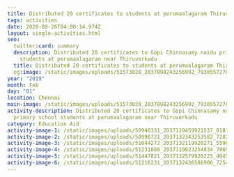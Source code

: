 ```yaml
---
title: Distributed 20 certificates to students at perumaalagaram Thiruverkadu
tags: activities
date: 2020-09-26T04:00:14.974Z
layout: single-activities.html
seo:
  twitter:card: summary
  description: Distributed 20 certificates to Gopi Chinnasamy naidu primary school
    students at perumaalagaram near Thiruverkadu
  title: Distributed 20 certificates to students at perumaalagaram Thiruverkadu
  og:image: /static/images/uploads/51573028_2037098243256992_7938557270613295104_o_2037098236590326.jpg
year: "2019"
month: Feb
day: "01"
location: Chennai
main-image: /static/images/uploads/51573028_2037098243256992_7938557270613295104_o_2037098236590326.jpg
activity-description: Distributed 20 certificates to Gopi Chinnasamy naidu
  primary school students at perumaalagaram near Thiruverkadu
category: Education Aid
activity-image-1: /static/images/uploads/50940331_2037119459921537_8181106357424881664_o_2037119456588204.jpg
activity-image-2: /static/images/uploads/50996721_2037132343253582_7282126997512257536_o_2037132336586916.jpg
activity-image-3: /static/images/uploads/51044272_2037132119920271_5596738992558047232_o_2037132116586938.jpg
activity-image-4: /static/images/uploads/51231888_2037119823254834_7865863609098698752_o_2037119819921501.jpg
activity-image-5: /static/images/uploads/51447821_2037132579920225_4045450986255286272_o_2037132573253559.jpg
activity-image-6: /static/images/uploads/51216231_2037132436586906_7254603176337211392_o_2037132433253573.jpg
---
```

